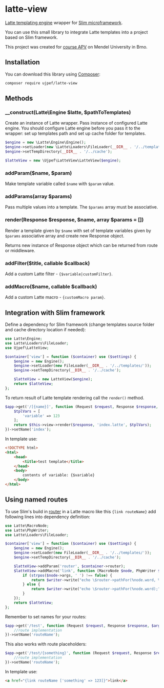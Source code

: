# latte-view

[Latte templating engine](https://github.com/nette/latte) wrapper for [Slim microframework](https://www.slimframework.com/).

You can use this small library to integrate Latte templates into a project based on Slim framework.

This project was created for [course APV](https://akela.mendelu.cz/~lysek/tmwa/) on Mendel University in Brno.

## Installation

You can download this library using [Composer](https://getcomposer.org/):

```bash
composer require ujpef/latte-view
```

## Methods

### __construct(Latte\Engine $latte, $pathToTemplates)

Create an instance of Latte wrapper. Pass instance of configured Latte engine. You should configure Latte engine
before you pass it to the wrapper: set up templates path and set up cache folder for templates.

```php
$engine = new \Latte\Engine\Engine();
$engine->setLoader(new \Latte\Loaders\FileLoader(__DIR__ . '/../templates/'));
$engine->setTempDirectory(__DIR__ . '/../cache');

$latteView = new \Ujpef\LatteView\LatteView($engine);
```

### addParam($name, $param)

Make template variable called `$name` with `$param` value.

### addParams(array $params)

Pass multiple values into a template. The `$params` array must be associative.

### render(Response $response, $name, array $params = [])

Render a template given by `$name` with set of template variables given by `$params` associative array and create
new Response object.

Returns new instance of Response object which can be returned from route or middleware.

### addFilter($title, callable $callback)

Add a custom Latte filter - `{$variable|customFilter}`.

### addMacro($name, callable $callback)

Add a custom Latte macro - `{customMacro param}`.

## Integration with Slim framework

Define a dependency for Slim framework (change templates source folder and cache directory location if needed):

```php
use Latte\Engine;
use Latte\Loaders\FileLoader;
use Ujpef\LatteView;

$container['view'] = function ($container) use ($settings) {
    $engine = new Engine();
    $engine->setLoader(new FileLoader(__DIR__ . '/../templates/'));
    $engine->setTempDirectory(__DIR__ . '/../cache');

    $latteView = new LatteView($engine);
    return $latteView;
};
```

To return result of Latte template rendering call the `render()` method.

```php
$app->get('/[{name}]', function (Request $request, Response $response, $args) {
	$tplVars = [
    	'variable' => 123
    ];
    return $this->view->render($response, 'index.latte', $tplVars);
})->setName('index');
```

In template use:

```html
<!DOCTYPE html>
<html>
	<head>
    	<title>test template</title>
    </head>
    <body>
		contents of variable: {$variable}
    </body>
</html>
```

## Using named routes

To use Slim's build in [router](https://www.slimframework.com/docs/objects/router.html) in a Latte macro like this
`{link routeName}` add following lines into dependency definition:

```php
use Latte\MacroNode;
use Latte\PhpWriter;
use Latte\Loaders\FileLoader;

$container['view'] = function ($container) use ($settings) {
    $engine = new Engine();
    $engine->setLoader(new FileLoader(__DIR__ . '/../templates/'));
    $engine->setTempDirectory(__DIR__ . '/../cache');

    $latteView->addParam('router', $container->router);
    $latteView->addMacro('link', function (MacroNode $node, PhpWriter $writer) use ($container) {
        if (strpos($node->args, ' ') !== false) {
            return $writer->write("echo \$router->pathFor(%node.word, %node.args);");
        } else {
            return $writer->write("echo \$router->pathFor(%node.word);");
        }
    });
    return $latteView;
};
```

Remember to set names for your routes:

```php
$app->get('/test', function (Request $request, Response $response, $args) {
	//route implementation
})->setName('routeName');
```

This also works with route placeholders:

```php
$app->get('/test/{something}', function (Request $request, Response $response, $args) {
	//route implementation
})->setName('routeName');
```

In template use:

```html
<a href="{link routeName ['something' => 123]}">link</a>
```